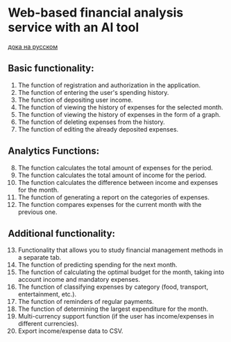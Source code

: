 # Web-based financial analysis service with an AI tool

[дока на русском](./docs/README.ru.md)

## **Basic functionality:** 

1. The function of registration and authorization in the application.
2. The function of entering the user's spending history.
3. The function of depositing user income.
4. The function of viewing the history of expenses for the selected month.
5. The function of viewing the history of expenses in the form of a graph.
6. The function of deleting expenses from the history.
7. The function of editing the already deposited expenses.

## **Analytics Functions:**

8. The function calculates the total amount of expenses for the period.
9. The function calculates the total amount of income for the period.
10. The function calculates the difference between income and expenses for the month.
11. The function of generating a report on the categories of expenses.
12. The function compares expenses for the current month with the previous one.

## **Additional functionality:**

13. Functionality that allows you to study financial management methods in a separate tab.
14. The function of predicting spending for the next month.
15. The function of calculating the optimal budget for the month, taking into account income and mandatory expenses.
16. The function of classifying expenses by category (food, transport, entertainment, etc.).
17. The function of reminders of regular payments.
18. The function of determining the largest expenditure for the month.
19. Multi-currency support function (if the user has income/expenses in different currencies).
20. Export income/expense data to CSV.